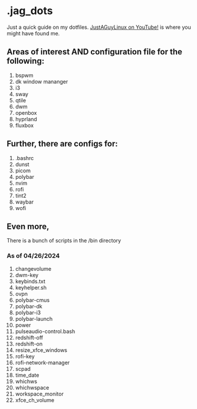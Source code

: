 # .jag_dots

Just a quick guide on my dotfiles.  [JustAGuyLinux on YouTube!](https://www.youtube.com/@JustAGuyLinux) is where you might have found me.

## Areas of interest AND configuration file for the following:

1. bspwm
2. dk window mananger
3. i3
4. sway
5. qtile
6. dwm
7. openbox
8. hyprland
9. fluxbox

## Further, there are configs for:

1. .bashrc
2. dunst
3. picom
4. polybar
5. nvim
6. rofi
7. tint2
8. waybar
9. wofi

## Even more,

There is a bunch of scripts in the /bin directory

### As of 04/26/2024

1. changevolume
2. dwm-key
3. keybinds.txt
4. keyhelper.sh
5. ovpn
6. polybar-cmus
7. polybar-dk
8. polybar-i3
9. polybar-launch
10. power
11. pulseaudio-control.bash
12. redshift-off
13. redshift-on
14. resize_xfce_windows
15. rofi-key
16. rofi-network-manager
17. scpad
18. time_date
19. whichws
20. whichwspace
21. workspace_monitor
22. xfce_ch_volume
